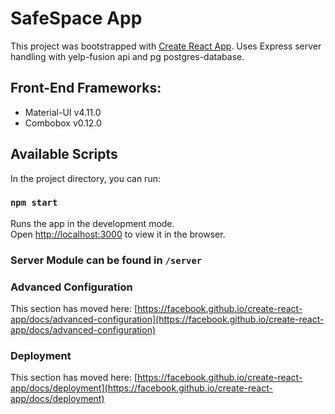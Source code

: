 # SafeSpace App

This project was bootstrapped with [Create React App](https://github.com/facebook/create-react-app). Uses Express server handling with yelp-fusion api and pg postgres-database.

## Front-End Frameworks:
- Material-UI v4.11.0
- Combobox v0.12.0

## Available Scripts

In the project directory, you can run:

### `npm start`

Runs the app in the development mode.\
Open [http://localhost:3000](http://localhost:3000) to view it in the browser.

### Server Module can be found in `/server`

### 


### Advanced Configuration

This section has moved here: [https://facebook.github.io/create-react-app/docs/advanced-configuration](https://facebook.github.io/create-react-app/docs/advanced-configuration)

### Deployment

This section has moved here: [https://facebook.github.io/create-react-app/docs/deployment](https://facebook.github.io/create-react-app/docs/deployment)


